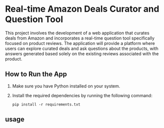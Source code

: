 # Real-time Amazon Deals Curator and Question Tool

This project involves the development of a web application that curates deals from Amazon and incorporates a real-time question tool specifically focused on product reviews. The application will provide a platform where users can explore curated deals and ask questions about the products, with answers generated based solely on the existing reviews associated with the product.

## How to Run the App

1. Make sure you have Python installed on your system.

2. Install the required dependencies by running the following command:

   ```shell
   pip install -r requirements.txt
## usage
```python first.py
